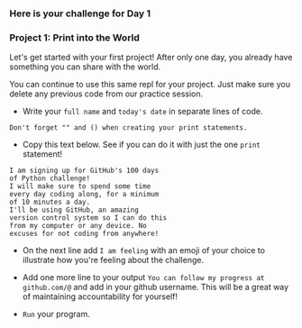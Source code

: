 ### Here is your challenge for Day 1
### Project 1: Print into the World
Let's get started with your first project! After only one day, you already have something you can share with the world.

You can continue to use this same repl for your project. Just make sure you delete any previous code from our practice session.

+ Write your `full name` and `today's date` in separate lines of code.
```Hint
Don't forget "" and () when creating your print statements.
```
+ Copy this text below. See if you can do it with just the one `print` statement!
```
I am signing up for GitHub's 100 days
of Python challenge!
I will make sure to spend some time
every day coding along, for a minimum
of 10 minutes a day.
I'll be using GitHub, an amazing
version control system so I can do this
from my computer or any device. No
excuses for not coding from anywhere!
```
+ On the next line add `I am feeling` with an emoji of your choice to illustrate how you're feeling about the challenge.

+ Add one more line to your output `You can follow my progress at github.com/@` and add in your github username. This will be a great way of maintaining accountability for yourself!

+ `Run` your program.
